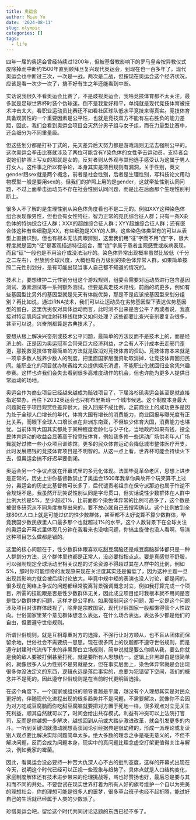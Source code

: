 ```yaml
---
title: 奥运会
author: Miao Yu
date: '2024-08-11'
slug: olympic
categories: []
tags:
  - life
---
```

四年一届的奥运会曾经持续过1200年，但被基督教影响下的罗马皇帝按异教仪式废除掉而中断约1500年直到顾拜旦复兴现代奥运会，到现在也一百多年了。现代奥运会也中断过三次，一次是一战，两次是二战，但按现在奥运会这个经济状况，应该是看一次少一次了，搞不好有生之年还能看到中断。

实话说我很久不看奥运会比赛了，不是歧视奥运会，我啥竞技体育都不太关注，最多就是足球世界杯时装个伪球迷。倒不是我爱好和平，单纯就是现代竞技体育被技术冲击太大，看职业运动员比赛还不如看社区球队低水平竞技来得真实。竞技体育具备观赏性的一个重要因素是公平性，也就是竞技双方不能有左右胜负的能力差距，因此，我们会看到奥运会项目会天然分男子组与女子组，而在力量型比赛中，还会细分为不同重量级。

但这些划分都是打补丁式的，先天差异后天努力都是游戏规则无法去强制公平的。这次奥运会拳击比赛就涉及了两位可能含有Y染色体的女性拳击运动员，支持者会说她们护照上写女的那就是女的，反对者则从外观与其他选手感受认为这属于男人打女人。这件事之所以有争论，本身其实是项目规则有漏洞，关于性别，英文gender跟sex就是两个概念，前者是社会性别，后者是生理性别，写科技论文用动物模型一般是要用sex的。但我们的护照上用的是gender，这就牵扯性别认同问题，不过上面拳击运动员不存在社会性别认同问题，而是出在后面那个生理性别判断上。

很多人不了解的是生理性别从染色体角度看也不是二元的。例如XXY这种染色体组合表现像男性，但也会有女性特征，智力正常的克氏综合征人群；只有一条X染色体的特纳综合征人群；XXX的超雌综合征人群；XYY超雄综合征人群；还有嵌合体这种有些细胞是XX，有些细胞是XXY的人群。这些染色体类型有的可以从表型上直接识别，但也有根本无法肉眼辨别，这里我们用“征”字而不用“症”字，很大程度就是因为“征”是客观描述特征组合，而“症”字属于患者主观感受或疾病表现，而且“征”一般也是不用治疗或没法治疗的。染色体异常出现概率虽然比较低（千分之二左右），但放到全球尺度，大概也有百万级别的染色体异常人群。如果简单按照二元性别划分，是有可能出现当事人自己都不知道的情况的。

技术上，要想维护二元性别分组这个游戏规则，组委会需要对运动员进行包含基因测试、激素测试等一系列额外测试。但要是真走技术路线，前面的坑更多，例如有些基因型比另外的基因型就是先天有体能优势，那是不是应该按基因型来划分组别？再比如说，通过iRNA技术，我们可以让运动员在劣势基因型下表达优势基因型的蛋白，这里优劣仅对具体运动而言，此时测不出来是否公平？再或者说，我直接对特定肌肉定向注射转移线粒体又如何处理？这些都要比查兴奋剂要复杂很多，甚至可以说，兴奋剂都算是古典技术了。

要想从根上解决兴奋剂或技术公平问题，最简单的方法反而不是技术上的，而是经济上的。正是因为奥运冠军会带来巨大经济利益，才会有人不计成本去走邪门歪道，那挽救竞技体育最简单的方法就是取消对竞技体育的资助。竞技体育本来就是一项拿多数人钱养少数人的制度，把里面国家层面资助取消掉，让竞技体育回归民间。能职业化的项目就办联赛给大众提供娱乐消遣，不能职业化就回归业余凭兴趣参赛。这样也许我们会失去看到很多高难度动作的机会，但也许能为更多人提供日常运动的场地。

奥运会作为商业项目已经越来越成为赔钱项目了，下届洛杉矶奥运会甚至是就直接指定举办，再往下2032奥运会也只有布里斯班一个城市候选。这个制度本身最大问题就在于项目观赏性差异很大，投入回报不成比例，之前商业上的成功更多是因为处于全球人口增长的年代，体育大国有增长的消费能力，商业回报与曝光度有正比关系，而眼下全球人口增长点在非洲东南亚，不但缺少体育大国，消费能力也堪忧。当前体育大国其实都处于某种程度老龄化与少子化，当地政府如果有钱，投全民体育运动的收益会显著高于投竞技体育，例如我多修一些运动广场供老年人广场舞就好过修一些小众项目训练馆，更多的民众体育运动会降低城市整体医疗开支，此时发展赔钱的竞技体育项目是不明智的。从这一点上看，世界杯可能会持续火下去，但奥运会搞不好迟早要倒闭。

奥运会另一个争议点就在开幕式里的多元化体现。法国毕竟革命老区，思想上进步是正常的，历史上讲你基督教禁止了奥运会1500年我拿你典故开个玩笑算不上过分，奥运会的历史比基督教可长多了，后代谴责老祖宗在保守派那边也属于忤逆不合规矩不是。我虽然开玩笑说性别认同是字母贯口，但实话说性少数群体在人群中比例大约是5%，至少超过1%，比前面那个染色体异常的比例可高多了，这个数是被很多研究从不同角度推导出来的，要不放心就自己去搜索确认。这个比例放到全球80亿人口上就是可能过亿的性少数群体，甚至都不太好说算不算少数群体，毕竟我国少数民族里人口最多那个也就超过1%的水平。这个人数背景下在全球关注的奥运会开幕式里体现几分钟在我看来也没啥问题，你搞主旋律也没人看啊，导演这种项目怎么做都是错的。

这里的核心问题在于，性少数群体跟喜欢吃甜豆腐脑还是咸豆腐脑群体都只是一种人群划分方法，这个群体里也都是正常人，没必要指指点点。要是真感觉不舒服，可以强制规定全球活动里相关议题的讨论资源不得超过其在人群中的比例，例如5%，那时你可能惊奇的发现原来现在关注度其实还是偏低了，因为这种主题一旦出现其影响力就会被后续讨论放大，毕竟中规中矩的表演也没人讨论，都是闲的。很多现在网络上争议的问题都经常脱离背景强调概念对立，例如我打算完成一个项目，所需的技能跟是否是性少数群体无关，因此成立项目组时我根本就不用问是否是性少数群体的问题，这样才是公平的。如果强制问这个问题，那一定是这个问题涉及项目对该群体歧视了，除非是宗教国家，现代世俗国家一般都懒得管个人性取向。世俗国家里某个意见群体想怎么表达，在什么场合表达，表达多少都是他们的自由，但要遵守世俗规则。

所谓世俗规则，就是互相尊重对方的选择，不强行让对方顺从，也不盲从团体而保留余地，世俗社会不需要统一思思。现在很多网上的议题都不遵守世俗规则，而是遵守封建时代流传下来的非黑即白立场规则，简单说就是要么你顺从我，要么你就是我的敌人要被打倒甚至打死，就是要所有人思想统一。逻辑上非黑即白是很简单的，就像很多人认为性别不是男就是女，但在事实层面上，染色体异常就是会出现很多你没法定义的东西，逻辑永远是落后事实的，总要为犯错留下空间，我们的概念并不是死的，因此遵守世俗规则是在当前时代更明智选择。

在这个角度下，一个国家或组织的领导者越是平庸，越没有个人理想其实是对民众更好的，伴随现代化进程出现的很多趋势并不是问题，不需要解决，就像你不会因为对方吃咸豆腐脑而你吃甜豆腐脑就要把对方置于死地一样，很多观点对立无关生死利益，顺其自然就可以了，时间会给出共存模式。利益有冲突可以上法院打官司，反而是你越想一步解决，越想回到从前或大踏步激进改革，就会引发更多的内斗。一听到关键词就激动就想高谈阔论引经据典是很幼稚的，形成一派理论或复读别人观点要比解决实际问题简单太多。绝大多数的理念之争是毫无意义的，不但不解决问题，反而会成为问题本身，现实中的真问题比理念虚空打架更值得关注与解决，例如我家的霉菌。

因此，看奥运会没必要持一种苦大仇深人心不古的批判态度，这样的开幕式出现在今天，说明这个时代已经可以正视一些现象与趋势了。具体点就是人口结构变化，家庭制度解体还有技术进步带来的伦理挑战等，骂也好赞扬也好，最后总是要与其和而不同的共处。不要尝试在现实世界打着为所有人好的旗号维护一个自以为完美的理想社会，你的理想可能是很多人的噩梦，很多草台班子也经不起折腾，能过好自己的生活就已经属于人类的少数派了。

珍惜奥运会吧，留给这个时代共同讨论话题的东西已经不多了。
